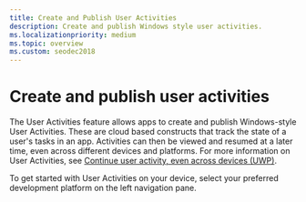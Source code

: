 ```yaml
---
title: Create and Publish User Activities
description: Create and publish Windows style user activities.
ms.localizationpriority: medium
ms.topic: overview
ms.custom: seodec2018
---
```


# Create and publish user activities

The User Activities feature allows apps to create and publish Windows-style User Activities. These are cloud based constructs that track the state of a user's tasks in an app. Activities can then be viewed and resumed at a later time, even across different devices and platforms. For more information on User Activities, see [Continue user activity, even across devices (UWP)](https://docs.microsoft.com/windows/uwp/launch-resume/useractivities).

To get started with User Activities on your device, select your preferred development platform on the left navigation pane.